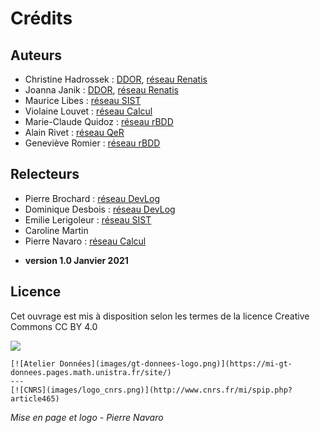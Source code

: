 # Crédits

## Auteurs

* Christine Hadrossek : [DDOR](https://www.cnrs.fr/fr/personne/direction-information-scientifique-et-technique), [réseau Renatis](http://renatis.cnrs.fr/)
* Joanna Janik : [DDOR](https://www.cnrs.fr/fr/personne/direction-information-scientifique-et-technique), [réseau Renatis](http://renatis.cnrs.fr/)
* Maurice Libes : [réseau SIST](http://sist.cnrs.fr)
* Violaine Louvet : [réseau Calcul](https://calcul.math.cnrs.fr/)
* Marie-Claude Quidoz : [réseau rBDD](http://rbdd.cnrs.fr/)
* Alain Rivet : [réseau QeR](http://qualite-en-recherche.cnrs.fr/)
* Geneviève Romier : [réseau rBDD](http://rbdd.cnrs.fr/)

## Relecteurs

* Pierre Brochard : [réseau DevLog](http://devlog.cnrs.fr/)
* Dominique Desbois : [réseau DevLog](http://devlog.cnrs.fr/)
* Emilie Lerigoleur : [réseau SIST](http://sist.cnrs.fr)
* Caroline Martin
* Pierre Navaro : [réseau Calcul](https://calcul.math.cnrs.fr/)

- **version 1.0 Janvier 2021**

## Licence 

Cet ouvrage est mis à disposition selon les termes de la licence Creative Commons CC BY 4.0

[![](https://licensebuttons.net/l/by/4.0/88x31.png)](https://creativecommons.org/licenses/by/4.0/deed.fr)


````{panels}
[![Atelier Données](images/gt-donnees-logo.png)](https://mi-gt-donnees.pages.math.unistra.fr/site/)
---
[![CNRS](images/logo_cnrs.png)](http://www.cnrs.fr/mi/spip.php?article465)
````

*Mise en page et logo - Pierre Navaro*
